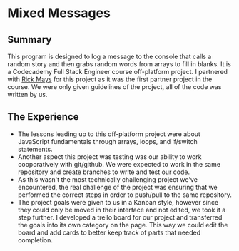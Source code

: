 # Mixed Messages
## Summary
This program is designed to log a message to the console that calls a random story and then grabs random words from arrays to fill in blanks. It is a Codecademy Full Stack Engineer course off-platform project. I partnered with [Rick Mays](https://github.com/rickmays) for this project as it was the first partner project in the course. We were only given guidelines of the project, all of the code was written by us.
## The Experience
- The lessons leading up to this off-platform project were about JavaScript fundamentals through arrays, loops, and if/switch statements.
- Another aspect this project was testing was our ability to work cooporatively with git/github. We were expected to work in the same repository and create branches to write and test our code.
- As this wasn't the most technically challenging project we've encountered, the real challenge of the project was ensuring that we performed the correct steps in order to push/pull to the same repository.
- The project goals were given to us in a Kanban style, however since they could only be moved in their interface and not edited, we took it a step further. I developed a trello board for our project and transferred the goals into its own category on the page. This way we could edit the board and add cards to better keep track of parts that needed completion.